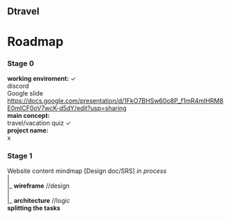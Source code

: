 ## Dtravel

# Roadmap
### Stage 0  
__working enviroment:__  ✓  
discord  
Google slide https://docs.google.com/presentation/d/1FkO7BHSw60o8P_f1mR4mIHRM8E0mICF0oV7wcK-d5dY/edit?usp=sharing  
__main concept:__   
travel/vacation quiz ✓  
__project name:__  
x  
### Stage 1   
Website content mindmap [Design doc/SRS] _in process_  
|  
|_ __wireframe__ //design  
|  
|_ __architecture__ //logic  
__splitting the tasks__  
